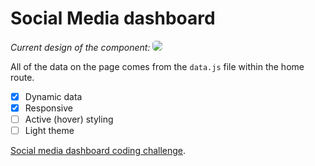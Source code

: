# Social Media dashboard

_Current design of the component:_
<img style="border-radius: 5px" src="https://i.ibb.co/0C721rL/dash.png"/>

All of the data on the page comes from the `data.js` file within the home route.

- [x] Dynamic data
- [x] Responsive
- [ ] Active (hover) styling
- [ ] Light theme

[Social media dashboard coding challenge](https://www.frontendmentor.io/challenges/social-media-dashboard-with-theme-switcher-6oY8ozp_H).
